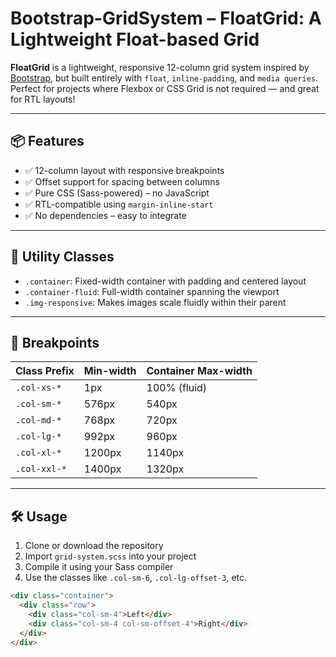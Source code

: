 # Bootstrap-GridSystem – FloatGrid: A Lightweight Float-based Grid

**FloatGrid** is a lightweight, responsive 12-column grid system inspired by [Bootstrap](https://getbootstrap.com), but built entirely with `float`, `inline-padding`, and `media queries`. Perfect for projects where Flexbox or CSS Grid is not required — and great for RTL layouts!

---

## 📦 Features

- ✅ 12-column layout with responsive breakpoints  
- ✅ Offset support for spacing between columns  
- ✅ Pure CSS (Sass-powered) – no JavaScript  
- ✅ RTL-compatible using `margin-inline-start`  
- ✅ No dependencies – easy to integrate

---

## 🧰 Utility Classes

- `.container`: Fixed-width container with padding and centered layout  
- `.container-fluid`: Full-width container spanning the viewport  
- `.img-responsive`: Makes images scale fluidly within their parent

---

## 🎯 Breakpoints

| Class Prefix   | Min-width | Container Max-width |
|----------------|-----------|----------------------|
| `.col-xs-*`    | 1px       | 100% (fluid)         |
| `.col-sm-*`    | 576px     | 540px                |
| `.col-md-*`    | 768px     | 720px                |
| `.col-lg-*`    | 992px     | 960px                |
| `.col-xl-*`    | 1200px    | 1140px               |
| `.col-xxl-*`   | 1400px    | 1320px               |

---

## 🛠 Usage

1. Clone or download the repository  
2. Import `grid-system.scss` into your project  
3. Compile it using your Sass compiler  
4. Use the classes like `.col-sm-6`, `.col-lg-offset-3`, etc.

```html
<div class="container">
  <div class="row">
    <div class="col-sm-4">Left</div>
    <div class="col-sm-4 col-sm-offset-4">Right</div>
  </div>
</div>
